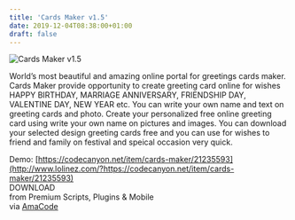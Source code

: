 ```yaml
---
title: 'Cards Maker v1.5'
date: 2019-12-04T08:38:00+01:00
draft: false
---
```


![Cards Maker v1.5](http://www.codelist.cc/uploads/posts/2019-12/1575445052_cards-maker.jpg "Cards Maker v1.5")  
  
World’s most beautiful and amazing online portal for greetings cards maker. Cards Maker provide opportunity to create greeting card online for wishes HAPPY BIRTHDAY, MARRIAGE ANNIVERSARY, FRIENDSHIP DAY, VALENTINE DAY, NEW YEAR etc. You can write your own name and text on greeting cards and photo. Create your personalized free online greeting card using write your own name on pictures and images. You can download your selected design greeting cards free and you can use for wishes to friend and family on festival and speical occasion very quick.  
  
Demo: [https://codecanyon.net/item/cards-maker/21235593](http://www.lolinez.com/?https://codecanyon.net/item/cards-maker/21235593)  
DOWNLOAD  
from Premium Scripts, Plugins & Mobile  
via [AmaCode](https://amazcode.ooo)